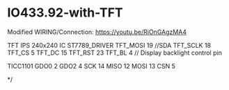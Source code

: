 # IO433.92-with-TFT

Modified WIRING/Connection:
https://youtu.be/RiOnGAgzMA4

TFT IPS 240x240 IC ST7789_DRIVER
TFT_MOSI      19 //SDA
TFT_SCLK      18
TFT_CS         5
TFT_DC        15
TFT_RST       23
TFT_BL         4  // Display backlight control pin

TICC1101
 GDO0         2
 GDO2         4
 SCK          14
 MISO         12
 MOSI         13
 CSN          5

*/
